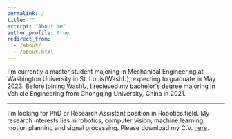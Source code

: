 ```yaml
---
permalink: /
title: ""
excerpt: "About me"
author_profile: true
redirect_from: 
  - /about/
  - /about.html
---
```


I'm currently a master student majoring in Mechanical Engineering at Washington University in St. Louis(WashU), expecting to graduate in May 2023. Before joining WashU, I recieved my bachelor's degree majoring in Vehicle Engineering from Chongqing University, China in 2021.

------
I'm looking for PhD or Research Assistant position in Robotics field. My research interests lies in robotics, computer vision, machine learning, motion planning and signal processing. Please download my C.V. [here](https://tianyouhu.github.io/files/CV.pdf).

